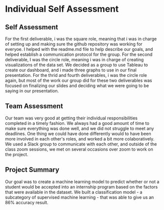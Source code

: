 # Individual Self Assessment

## Self Assessment
For the first deliverable, i was the square role, meaning that i was in charge of setting up and making sure the github repository was working for everyoe. I helped with the readme.md file to help describe our goals, and helped establish a communication protocol for the group. For the second deliverable, I was the circle role, meaning i was in charge of creating visualizations of the data set. We decided as a group to use Tableau to create our dashboard, and i made three graphs to use in our final presentation. For the thrid and fourth deliverables, i was the circle role again, but most of the work our group did for these two deliverables was focused on finalizing our slides and deciding what we were going to be saying in our presentation.

## Team Assessment
Our team was very good at getting their individual responsibilities completed in a timely fashion. We always had a good amount of time to make sure everything was done well, and we did not struggle to meet any deadlines. One thing we could have done differently would to have been more involved in each other's roles, and worked a bit more colaboratively. We used a Slack group to communicate with each other, and outside of the class zoom sessions, we met on several occasions over zoom to work on the project. 

## Project Summary
Our goal was to create a machine learning model to predict whether or not a student would be accepted into an internship program based on the factors that were available in the dataset. We built a classification model - a subcategory of supervised machine learning - that was able to give us an 86% accuracy result. 
